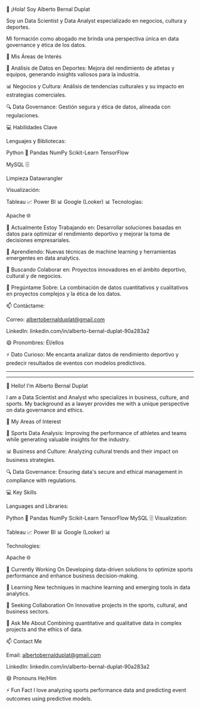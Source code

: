 







👋 ¡Hola! Soy Alberto Bernal Duplat

Soy un Data Scientist y Data Analyst especializado en negocios, cultura y deportes. 

Mi formación como abogado me brinda una perspectiva única en data governance y ética de los datos.

🌟 Mis Áreas de Interés

🏅 Análisis de Datos en Deportes: Mejora del rendimiento de atletas y equipos, generando insights valiosos para la industria.

📊 Negocios y Cultura: Análisis de tendencias culturales y su impacto en estrategias comerciales.

🔍 Data Governance: Gestión segura y ética de datos, alineada con regulaciones.

💻 Habilidades Clave

Lenguajes y Bibliotecas:

Python 🐍
Pandas
NumPy
Scikit-Learn
TensorFlow

MySQL 🗄️

Limpieza 
Datawrangler 

Visualización:

Tableau 📈
Power BI 📊
Google (Looker) 📊
Tecnologías:

Apache 🌐


🔭 Actualmente Estoy Trabajando en:
Desarrollar soluciones basadas en datos para optimizar el rendimiento deportivo y mejorar la toma de decisiones empresariales.

🌱 Aprendiendo:
Nuevas técnicas de machine learning y herramientas emergentes en data analytics.

🤝 Buscando Colaborar en:
Proyectos innovadores en el ámbito deportivo, cultural y de negocios.

🤔 Pregúntame Sobre:
La combinación de datos cuantitativos y cualitativos en proyectos complejos y la ética de los datos.

📫 Contáctame:

Correo: albertobernalduplat@gmail.com

LinkedIn: linkedin.com/in/alberto-bernal-duplat-90a283a2

😄 Pronombres:
Él/ellos

⚡ Dato Curioso:
Me encanta analizar datos de rendimiento deportivo y predecir resultados de eventos con modelos predictivos.

********************************************************************************************************************
********************************************************************************************************************

👋 Hello! I’m Alberto Bernal Duplat

I am a Data Scientist and Analyst who specializes in business, culture, and sports. My background as a lawyer provides me with a unique perspective on data governance and ethics.

🌟 My Areas of Interest

🏅 Sports Data Analysis: Improving the performance of athletes and teams while generating valuable insights for the industry.

📊 Business and Culture: Analyzing cultural trends and their impact on business strategies.

🔍 Data Governance: Ensuring data's secure and ethical management in compliance with regulations.

💻 Key Skills

Languages and Libraries:

Python 🐍
Pandas
NumPy
Scikit-Learn
TensorFlow
MySQL 🗄️
Visualization:

Tableau 📈
Power BI 📊
Google (Looker) 📊

Technologies:

Apache 🌐


🔭 Currently Working On
Developing data-driven solutions to optimize sports performance and enhance business decision-making.

🌱 Learning
New techniques in machine learning and emerging tools in data analytics.

🤝 Seeking Collaboration On
Innovative projects in the sports, cultural, and business sectors.

🤔 Ask Me About
Combining quantitative and qualitative data in complex projects and the ethics of data.

📫 Contact Me

Email: albertobernalduplat@gmail.com

LinkedIn: linkedin.com/in/alberto-bernal-duplat-90a283a2

😄 Pronouns
He/Him

⚡ Fun Fact
I love analyzing sports performance data and predicting event outcomes using predictive models.















